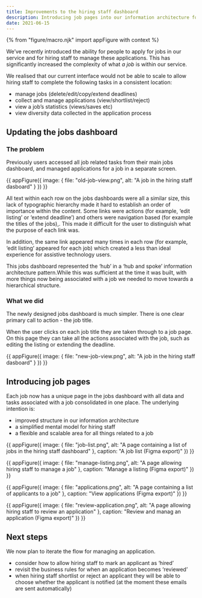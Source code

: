```yaml
---
title: Improvements to the hiring staff dashboard
description: Introducing job pages into our information architecture for hiring staff.
date: 2021-06-15
---
```


{% from "figure/macro.njk" import appFigure with context %}

We’ve recently introduced the ability for people to apply for jobs in our service and for hiring staff to manage these applications. This has significantly increased the complexity of what _a job_ is within our service. 

We realised that our current interface would not be able to scale to allow hiring staff to complete the following tasks in a consistent location: 

* manage jobs (delete/edit/copy/extend deadlines)
* collect and manage applications (view/shortlist/reject)
* view a job’s statistics (views/saves etc)
* view diversity data collected in the application process

## Updating the jobs dashboard

### The problem

Previously users accessed all job related tasks from their main jobs dashboard, and managed applications for a job in a separate screen.

{{ appFigure({
  image: {
    file: "old-job-view.png",
    alt: "A job in the hiring staff dasboard"
  }
}) }}

All text within each row on the jobs dashboards were all a similar size, this lack of typographic hierarchy made it hard to establish an order of importance within the content. Some links were actions (for example, ‘edit listing’ or ‘extend deadline’) and others were navigation based (for example the titles of the jobs),. This made it difficult for the user to distinguish what the purpose of each link was.

In addition, the same link appeared many times in each row (for example, ‘edit listing’ appeared for each job) which created a less than ideal experience for assistive technology users.

This jobs dashboard represented the ‘hub’ in a ‘hub and spoke’ information architecture pattern.While this was sufficient at the time it was built, with more things now being associated with a job we needed to move towards a hierarchical structure. 

### What we did

The newly designed jobs dashboard is much simpler. There is one clear primary call to action - the job title.

When the user clicks on each job title they are taken through to a job page. On this page they can take all the actions associated with the job, such as editing the listing or extending the deadline.

{{ appFigure({
  image: {
    file: "new-job-view.png",
    alt: "A job in the hiring staff dasboard"
  }
}) }}

## Introducing job pages

Each job now has a unique page in the jobs dashboard with all data and tasks associated with a job consolidated in one place. The underlying intention is:

* improved structure in our information architecture
* a simplified mental model for hiring staff
* a flexible and scalable area for all things related to a job

{{ appFigure({
  image: {
    file: "job-list.png",
    alt: "A page containing a list of jobs in the hiring staff dashboard"
  },
  caption: "A job list (Figma export)"
}) }}

{{ appFigure({
  image: {
    file: "manage-listing.png",
    alt: "A page allowing hiring staff to manage a job"
  },
  caption: "Manage a listing (Figma export)"
}) }}

{{ appFigure({
  image: {
    file: "applications.png",
    alt: "A page containing a list of applicants to a job"
  },
  caption: "View applications (Figma export)"
}) }}

{{ appFigure({
  image: {
    file: "review-application.png",
    alt: "A page allowing hiring staff to review an application"
  },
  caption: "Review and manag an application (Figma export)"
}) }}

## Next steps

We now plan to iterate the flow for managing an application.

* consider how to allow hiring staff to mark an applicant as ‘hired’
* revisit the business rules for when an application becomes ‘reviewed’  
* when hiring staff shortlist or reject an applicant they will be able to choose whether the applicant is notified (at the moment these emails are sent automatically)
